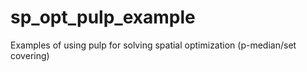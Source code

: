 # sp_opt_pulp_example
Examples of using pulp for solving spatial optimization (p-median/set covering)
